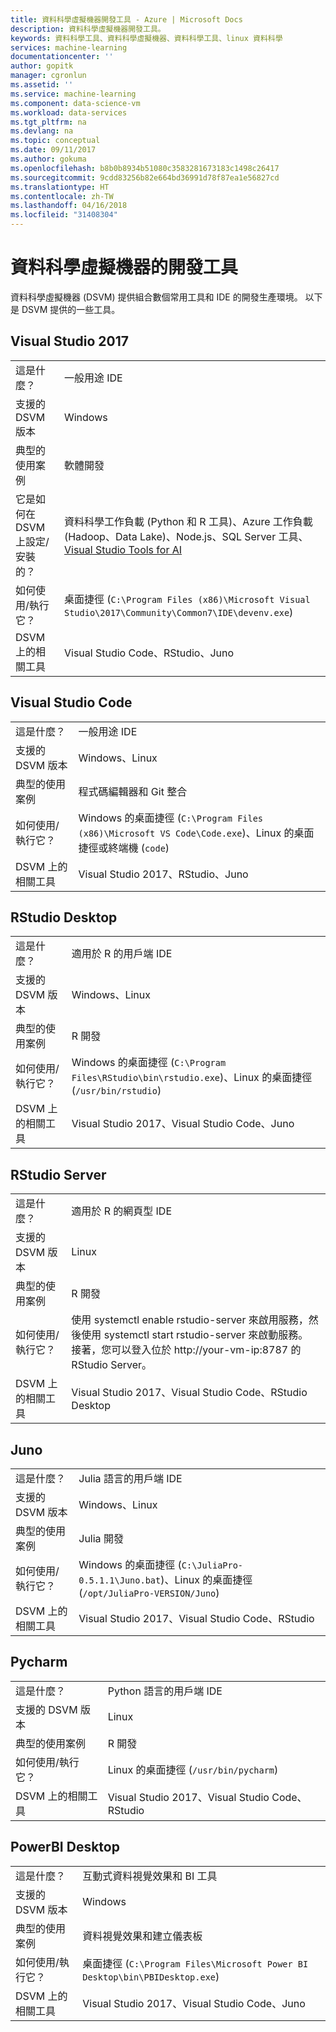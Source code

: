 ```yaml
---
title: 資料科學虛擬機器開發工具 - Azure | Microsoft Docs
description: 資料科學虛擬機器開發工具。
keywords: 資料科學工具、資料科學虛擬機器、資料科學工具、linux 資料科學
services: machine-learning
documentationcenter: ''
author: gopitk
manager: cgronlun
ms.assetid: ''
ms.service: machine-learning
ms.component: data-science-vm
ms.workload: data-services
ms.tgt_pltfrm: na
ms.devlang: na
ms.topic: conceptual
ms.date: 09/11/2017
ms.author: gokuma
ms.openlocfilehash: b8b0b8934b51080c3583281673183c1498c26417
ms.sourcegitcommit: 9cdd83256b82e664bd36991d78f87ea1e56827cd
ms.translationtype: HT
ms.contentlocale: zh-TW
ms.lasthandoff: 04/16/2018
ms.locfileid: "31408304"
---
```

# <a name="development-tools-on-the-data-science-virtual-machine"></a>資料科學虛擬機器的開發工具

資料科學虛擬機器 (DSVM) 提供組合數個常用工具和 IDE 的開發生產環境。 以下是 DSVM 提供的一些工具。 

## <a name="visual-studio-2017"></a>Visual Studio 2017  
|    |           |
| ------------- | ------------- |
| 這是什麼？   | 一般用途 IDE      |
| 支援的 DSVM 版本      | Windows      |
| 典型的使用案例      | 軟體開發    |
| 它是如何在 DSVM 上設定/安裝的？      | 資料科學工作負載 (Python 和 R 工具)、Azure 工作負載 (Hadoop、Data Lake)、Node.js、SQL Server 工具、[Visual Studio Tools for AI](https://github.com/Microsoft/vs-tools-for-ai)    |
| 如何使用/執行它？      | 桌面捷徑 (`C:\Program Files (x86)\Microsoft Visual Studio\2017\Community\Common7\IDE\devenv.exe`)    |
| DSVM 上的相關工具      |     Visual Studio Code、RStudio、Juno  |

## <a name="visual-studio-code"></a>Visual Studio Code 
|    |           |
| ------------- | ------------- |
| 這是什麼？   | 一般用途 IDE      |
| 支援的 DSVM 版本      | Windows、Linux     |
| 典型的使用案例      | 程式碼編輯器和 Git 整合   |
| 如何使用/執行它？      | Windows 的桌面捷徑 (`C:\Program Files (x86)\Microsoft VS Code\Code.exe`)、Linux 的桌面捷徑或終端機 (`code`)    |
| DSVM 上的相關工具      |     Visual Studio 2017、RStudio、Juno  |

## <a name="rstudio--desktop"></a>RStudio Desktop 
|    |           |
| ------------- | ------------- |
| 這是什麼？   | 適用於 R 的用戶端 IDE    |
| 支援的 DSVM 版本      | Windows、Linux      |
| 典型的使用案例      |  R 開發     |
| 如何使用/執行它？      | Windows 的桌面捷徑 (`C:\Program Files\RStudio\bin\rstudio.exe`)、Linux 的桌面捷徑 (`/usr/bin/rstudio`)      |
| DSVM 上的相關工具      |   Visual Studio 2017、Visual Studio Code、Juno      |

## <a name="rstudio--server"></a>RStudio  Server 
|    |           |
| ------------- | ------------- |
| 這是什麼？   | 適用於 R 的網頁型 IDE    |
| 支援的 DSVM 版本      | Linux      |
| 典型的使用案例      |  R 開發     |
| 如何使用/執行它？      | 使用 systemctl enable rstudio-server 來啟用服務，然後使用 systemctl start rstudio-server 來啟動服務。 接著，您可以登入位於 http://your-vm-ip:8787 的 RStudio Server。       |
| DSVM 上的相關工具      |   Visual Studio 2017、Visual Studio Code、RStudio Desktop      |

## <a name="juno"></a>Juno 
|    |           |
| ------------- | ------------- |
| 這是什麼？   | Julia 語言的用戶端 IDE   |
| 支援的 DSVM 版本      | Windows、Linux      |
| 典型的使用案例      |  Julia 開發     |
| 如何使用/執行它？      | Windows 的桌面捷徑 (`C:\JuliaPro-0.5.1.1\Juno.bat`)、Linux 的桌面捷徑 (`/opt/JuliaPro-VERSION/Juno`)      |
| DSVM 上的相關工具      |   Visual Studio 2017、Visual Studio Code、RStudio      |

## <a name="pycharm"></a>Pycharm
|    |           |
| ------------- | ------------- |
| 這是什麼？   | Python 語言的用戶端 IDE    |
| 支援的 DSVM 版本      | Linux      |
| 典型的使用案例      |  R 開發     |
| 如何使用/執行它？      | Linux 的桌面捷徑 (`/usr/bin/pycharm`)      |
| DSVM 上的相關工具      |   Visual Studio 2017、Visual Studio Code、RStudio      |



## <a name="powerbi-desktop"></a>PowerBI Desktop 
|    |           |
| ------------- | ------------- |
| 這是什麼？   | 互動式資料視覺效果和 BI 工具    |
| 支援的 DSVM 版本      | Windows  |
| 典型的使用案例      |  資料視覺效果和建立儀表板   |
| 如何使用/執行它？      | 桌面捷徑 (`C:\Program Files\Microsoft Power BI Desktop\bin\PBIDesktop.exe`)      |
| DSVM 上的相關工具      |   Visual Studio 2017、Visual Studio Code、Juno      |

